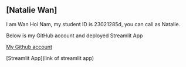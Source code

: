 ## [Natalie Wan]

I am Wan Hoi Nam, my student ID is 23021285d, you can call as Natalie. 

Below is my GitHub account and deployed Streamlit App

[My Github account](http://www.github.com/Nataww)

[Streamlit App](link of streamlit app)
